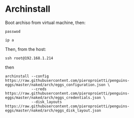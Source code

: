 # Archinstall

Boot archiso from virtual machine, then:

```
passwod
```

```
ip a
```

Then, from the host:
```
ssh root@192.168.1.214
```
then

```
archinstall --config https://raw.githubusercontent.com/pieroproietti/penguins-eggs/master/naked/arch/eggs_configuration.json \
            --creds https://raw.githubusercontent.com/pieroproietti/penguins-eggs/master/naked/arch/eggs_credentials.json \
            --disk_layouts https://raw.githubusercontent.com/pieroproietti/penguins-eggs/master/naked/arch/eggs_disk_layout.json
```